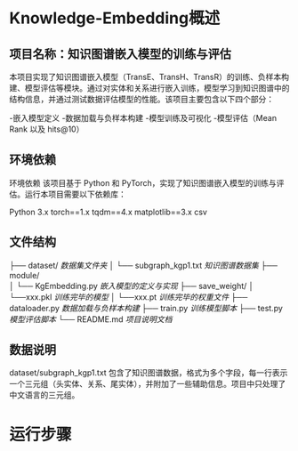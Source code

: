 # **Knowledge-Embedding概述**
## 项目名称：知识图谱嵌入模型的训练与评估

本项目实现了知识图谱嵌入模型（TransE、TransH、TransR）的训练、负样本构建、模型评估等模块。通过对实体和关系进行嵌入训练，模型学习到知识图谱中的结构信息，并通过测试数据评估模型的性能。该项目主要包含以下四个部分：

-嵌入模型定义
-数据加载与负样本构建
-模型训练及可视化
-模型评估（Mean Rank 以及 hits@10）

## 环境依赖
环境依赖
该项目基于 Python 和 PyTorch，实现了知识图谱嵌入模型的训练与评估。运行本项目需要以下依赖库：

Python 3.x
torch==1.x
tqdm==4.x
matplotlib==3.x
csv

## 文件结构

├── dataset/                       _数据集文件夹_
│   └── subgraph_kgp1.txt          _知识图谱数据集_
├── module/                       
│   └── KgEmbedding.py             _嵌入模型的定义与实现_
├── save_weight/
│   └──xxx.pkl                     _训练完毕的模型_
│   └──xxx.pt                      _训练完毕的权重文件_
├── dataloader.py                  _数据加载与负样本构建_
├── train.py                       _训练模型脚本_
├── test.py                        _模型评估脚本_
└── README.md                      _项目说明文档_

## 数据说明
dataset/subgraph_kgp1.txt 包含了知识图谱数据，格式为多个字段，每一行表示一个三元组（头实体、关系、尾实体），并附加了一些辅助信息。项目中只处理了中文语言的三元组。

# 运行步骤
